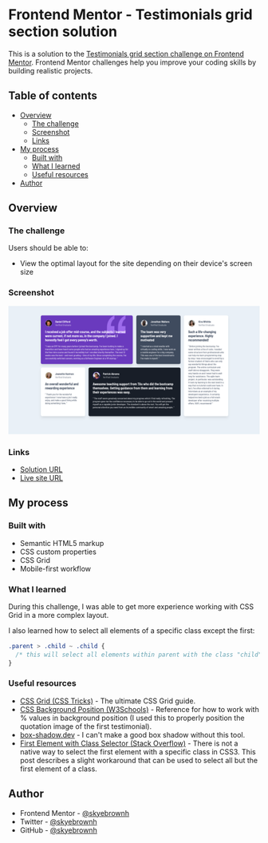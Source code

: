 # Frontend Mentor - Testimonials grid section solution

This is a solution to the [Testimonials grid section challenge on Frontend Mentor](https://www.frontendmentor.io/challenges/testimonials-grid-section-Nnw6J7Un7). Frontend Mentor challenges help you improve your coding skills by building realistic projects. 

## Table of contents

- [Overview](#overview)
  - [The challenge](#the-challenge)
  - [Screenshot](#screenshot)
  - [Links](#links)
- [My process](#my-process)
  - [Built with](#built-with)
  - [What I learned](#what-i-learned)
  - [Useful resources](#useful-resources)
- [Author](#author)

## Overview

### The challenge

Users should be able to:

- View the optimal layout for the site depending on their device's screen size

### Screenshot

![Live Site Screenshot](./screenshot.png)

### Links

- [Solution URL](https://www.frontendmentor.io/solutions/pure-htmlcss-with-css-grid-and-media-queries-WlZSU1eg8)
- [Live site URL](https://skyebrownh.github.io/testimonials-grid-section/)

## My process

### Built with

- Semantic HTML5 markup
- CSS custom properties
- CSS Grid
- Mobile-first workflow

### What I learned

During this challenge, I was able to get more experience working with CSS Grid in a more complex layout.

I also learned how to select all elements of a specific class except the first:

```css
.parent > .child ~ .child {
  /* this will select all elements within parent with the class "child" except the very first one */
}
```

### Useful resources

- [CSS Grid (CSS Tricks)](https://css-tricks.com/snippets/css/complete-guide-grid/) - The ultimate CSS Grid guide.
- [CSS Background Position (W3Schools)](https://www.w3schools.com/cssref/pr_background-position.asp) - Reference for how to work with % values in background position (I used this to properly position the quotation image of the first testimonial).
- [box-shadow.dev](https://box-shadow.dev/) - I can't make a good box shadow without this tool.
- [First Element with Class Selector (Stack Overflow)](https://stackoverflow.com/questions/2717480/css-selector-for-first-element-with-class) - There is not a native way to select the first element with a specific class in CSS3. This post describes a slight workaround that can be used to select all but the first element of a class.

## Author

- Frontend Mentor - [@skyebrownh](https://www.frontendmentor.io/profile/skyebrownh)
- Twitter - [@skyebrownh](https://www.twitter.com/skyebrownh)
- GitHub - [@skyebrownh](https://www.github.com/skyebrownh)
